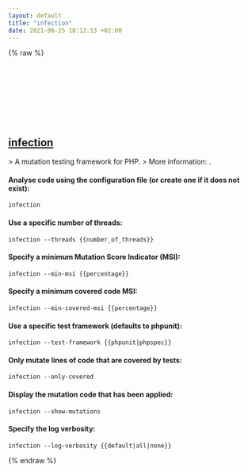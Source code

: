 ```yaml
---
layout: default
title: "infection"
date: 2021-06-25 18:12:13 +02:00
---
```

{% raw %}
<h2 id="infection">
  <a href="/en/common/infection.html">infection</a> <a href="#infection"><svg class="icon">
    <use href="/assets/images/unicode_sprite.svg#link" />
  </svg></a>
</h2>
> A mutation testing framework for PHP.
> More information: <https://infection.github.io>.

#### Analyse code using the configuration file (or create one if it does not exist):
```shell
infection
```
#### Use a specific number of threads:
```shell
infection --threads {{number_of_threads}}
```
#### Specify a minimum Mutation Score Indicator (MSI):
```shell
infection --min-msi {{percentage}}
```
#### Specify a minimum covered code MSI:
```shell
infection --min-covered-msi {{percentage}}
```
#### Use a specific test framework (defaults to phpunit):
```shell
infection --test-framework {{phpunit|phpspec}}
```
#### Only mutate lines of code that are covered by tests:
```shell
infection --only-covered
```
#### Display the mutation code that has been applied:
```shell
infection --show-mutations
```
#### Specify the log verbosity:
```shell
infection --log-verbosity {{default|all|none}}
```
{% endraw %}